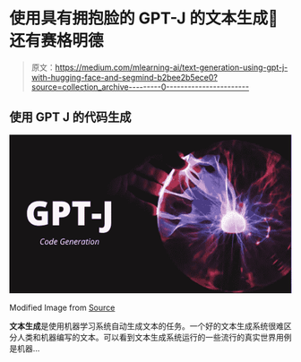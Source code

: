 # 使用具有拥抱脸的 GPT-J 的文本生成🤗还有赛格明德

> 原文：<https://medium.com/mlearning-ai/text-generation-using-gpt-j-with-hugging-face-and-segmind-b2bee2b5ece0?source=collection_archive---------0----------------------->

## 使用 GPT J 的代码生成

![](img/2a32635f0e250de56b10931ac4891d31.png)

Modified Image from [Source](https://unsplash.com/photos/vEE00Hx5d0Q)

**文本生成**是使用机器学习系统自动生成文本的任务。一个好的文本生成系统很难区分人类和机器编写的文本。可以看到文本生成系统运行的一些流行的真实世界用例是机器…